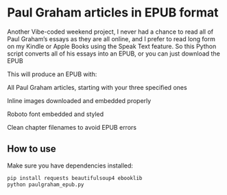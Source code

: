 # Paul Graham articles in EPUB format

Another Vibe-coded weekend project, I never had a chance to read all of Paul Graham’s essays as they are all online, and I prefer to read long form on my Kindle or Apple Books using the Speak Text feature. So this Python script converts all of his essays into an EPUB, or you can just download the EPUB

This will produce an EPUB with:

All Paul Graham articles, starting with your three specified ones

Inline images downloaded and embedded properly

Roboto font embedded and styled

Clean chapter filenames to avoid EPUB errors

## How to use

Make sure you have dependencies installed:

```bash
pip install requests beautifulsoup4 ebooklib
python paulgraham_epub.py
```
